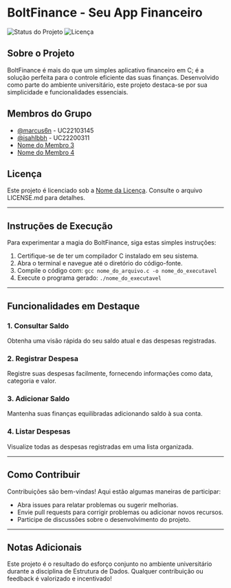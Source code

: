 # BoltFinance - Seu App Financeiro

![Status do Projeto](https://img.shields.io/badge/Status-Projeto%20Finalizado-brightgreen)
![Licença](https://img.shields.io/badge/Licen%C3%A7a-Nome%20da%20Licen%C3%A7a-blue)

## Sobre o Projeto

BoltFinance é mais do que um simples aplicativo financeiro em C; é a solução perfeita para o controle eficiente das suas finanças. Desenvolvido como parte do ambiente universitário, este projeto destaca-se por sua simplicidade e funcionalidades essenciais.

## Membros do Grupo

- [@marcus6n](https://github.com/marcus6n) - UC22103145
- [@isahlbbh](https://github.com/isahlbbh) - UC22200311
- [Nome do Membro 3](link_para_perfil_github)
- [Nome do Membro 4](link_para_perfil_github)

## Licença

Este projeto é licenciado sob a [Nome da Licença](link_para_licenca). Consulte o arquivo LICENSE.md para detalhes.

---

## Instruções de Execução

Para experimentar a magia do BoltFinance, siga estas simples instruções:

1. Certifique-se de ter um compilador C instalado em seu sistema.
2. Abra o terminal e navegue até o diretório do código-fonte.
3. Compile o código com: `gcc nome_do_arquivo.c -o nome_do_executavel`
4. Execute o programa gerado: `./nome_do_executavel`

---

## Funcionalidades em Destaque

### 1. Consultar Saldo

Obtenha uma visão rápida do seu saldo atual e das despesas registradas.

### 2. Registrar Despesa

Registre suas despesas facilmente, fornecendo informações como data, categoria e valor.

### 3. Adicionar Saldo

Mantenha suas finanças equilibradas adicionando saldo à sua conta.

### 4. Listar Despesas

Visualize todas as despesas registradas em uma lista organizada.

---

## Como Contribuir

Contribuições são bem-vindas! Aqui estão algumas maneiras de participar:

- Abra issues para relatar problemas ou sugerir melhorias.
- Envie pull requests para corrigir problemas ou adicionar novos recursos.
- Participe de discussões sobre o desenvolvimento do projeto.

---

## Notas Adicionais

Este projeto é o resultado do esforço conjunto no ambiente universitário durante a disciplina de Estrutura de Dados. Qualquer contribuição ou feedback é valorizado e incentivado!

